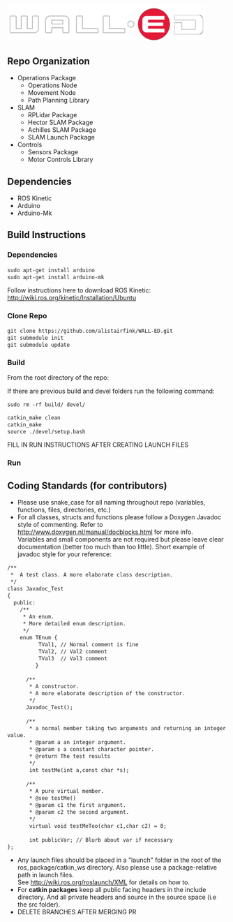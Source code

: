 <p algin="center">
    <img src="./res/wall-ed.png" style="max-width: 90%;">
</p>

## Repo Organization
* Operations Package
  * Operations Node
  * Movement Node
  * Path Planning Library
* SLAM
  * RPLidar Package
  * Hector SLAM Package
  * Achilles SLAM Package
  * SLAM Launch Package
* Controls
  * Sensors Package
  * Motor Controls Library

## Dependencies
* ROS Kinetic
* Arduino
* Arduino-Mk

## Build Instructions
### Dependencies
```
sudo apt-get install arduino
sudo apt-get install arduino-mk
```
Follow instructions here to download ROS Kinetic: http://wiki.ros.org/kinetic/Installation/Ubuntu
### Clone Repo
```
git clone https://github.com/alistairfink/WALL-ED.git
git submodule init
git submodule update
```

### Build 
From the root directory of the repo:

If there are previous build and devel folders run the following command:
```
sudo rm -rf build/ devel/
```
```
catkin_make clean
catkin_make
source ./devel/setup.bash
```
FILL IN RUN INSTRUCTIONS AFTER CREATING LAUNCH FILES
### Run

## Coding Standards (for contributors)
* Please use snake_case for all naming throughout repo (variables, functions, files, directories, etc.)
* For all classes, structs and functions please follow a Doxygen Javadoc style of commenting.
   Refer to http://www.doxygen.nl/manual/docblocks.html for more info.  
   Variables and small components are not required but please leave clear documentation (better too much than too little). Short example of javadoc style for your reference:

```
/**
 *  A test class. A more elaborate class description.
 */
class Javadoc_Test
{
  public:
    /**
     * An enum.
     * More detailed enum description.
     */
    enum TEnum {
          TVal1, // Normal comment is fine
          TVal2, // Val2 comment  
          TVal3  // Val3 comment
         }

      /**
       * A constructor.
       * A more elaborate description of the constructor.
       */
      Javadoc_Test();

      /**
       * a normal member taking two arguments and returning an integer value.
       * @param a an integer argument.
       * @param s a constant character pointer.
       * @return The test results
       */
       int testMe(int a,const char *s);

      /**
       * A pure virtual member.
       * @see testMe()
       * @param c1 the first argument.
       * @param c2 the second argument.
       */
       virtual void testMeToo(char c1,char c2) = 0;

       int publicVar; // Blurb about var if necessary
};
```
* Any launch files should be placed in a "launch" folder in the root of the ros_package/catkin_ws directory. Also please use a package-relative path in launch files.  
See http://wiki.ros.org/roslaunch/XML for details on how to.
* For **catkin packages** keep all public facing headers in the include directory. And all private headers and source in the source space (i.e the src folder).
* DELETE BRANCHES AFTER MERGING PR
